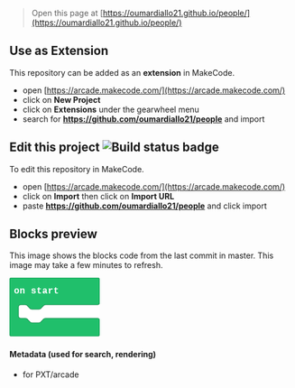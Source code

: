
> Open this page at [https://oumardiallo21.github.io/people/](https://oumardiallo21.github.io/people/)

## Use as Extension

This repository can be added as an **extension** in MakeCode.

* open [https://arcade.makecode.com/](https://arcade.makecode.com/)
* click on **New Project**
* click on **Extensions** under the gearwheel menu
* search for **https://github.com/oumardiallo21/people** and import

## Edit this project ![Build status badge](https://github.com/oumardiallo21/people/workflows/MakeCode/badge.svg)

To edit this repository in MakeCode.

* open [https://arcade.makecode.com/](https://arcade.makecode.com/)
* click on **Import** then click on **Import URL**
* paste **https://github.com/oumardiallo21/people** and click import

## Blocks preview

This image shows the blocks code from the last commit in master.
This image may take a few minutes to refresh.

![A rendered view of the blocks](https://github.com/oumardiallo21/people/raw/master/.github/makecode/blocks.png)

#### Metadata (used for search, rendering)

* for PXT/arcade
<script src="https://makecode.com/gh-pages-embed.js"></script><script>makeCodeRender("{{ site.makecode.home_url }}", "{{ site.github.owner_name }}/{{ site.github.repository_name }}");</script>
